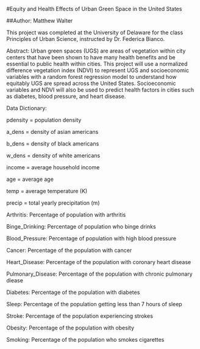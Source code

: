 #Equity and Health Effects of Urban Green Space in the United States

##Author: Matthew Walter


This project was completed at the University of Delaware for the class Principles of Urban Science, instructed by Dr. Federica Bianco.


Abstract: Urban green spaces (UGS) are areas of vegetation within city centers that have been shown to have many health benefits and be essential to public health within cities. This project will use a normalized difference vegetation index (NDVI) to represent UGS and socioeconomic variables with a random forest regression model to understand how equitably UGS are spread across the United States. Socioeconomic variables and NDVI will also be used to predict health factors in cities such as diabetes, blood pressure, and heart disease.


Data Dictionary:

pdensity = population density

a_dens = density of asian americans

b_dens = density of black americans

w_dens = density of white americans

income = average household income

age = average age

temp = average temperature (K)

precip = total yearly precipitation (m)

Arthritis: Percentage of population with arthritis

Binge_Drinking: Percentage of population who binge drinks

Blood_Pressure: Percentage of population with high blood pressure

Cancer: Percentage of the population with cancer

Heart_Disease: Percentage of the population with coronary heart disease

Pulmonary_Disease: Percentage of the population with chronic pulmonary diease

Diabetes: Percentage of the population with diabetes

Sleep: Percentage of the population getting less than 7 hours of sleep

Stroke: Percentage of the population experiencing strokes

Obesity: Percentage of the population with obesity

Smoking: Percentage of the population who smokes cigarettes


